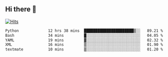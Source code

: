 ## Hi there 👋

<!--
**alihaqberdi/alihaqberdi** is a ✨ _special_ ✨ repository because its `README.md` (this file) appears on your GitHub profile.

Here are some ideas to get you started:

- 🔭 I’m currently working on ...
- 🌱 I’m currently learning ...
- 👯 I’m looking to collaborate on ...
- 🤔 I’m looking for help with ...
- 💬 Ask me about ...
- 📫 How to reach me: ...
- 😄 Pronouns: ...
- ⚡ Fun fact: ...
-->

[![Hits](https://hits.sh/github.com/alihaqberdi.svg)](https://hits.sh/github.com/alihaqberdi/)

<!--START_SECTION:waka-->

```txt
Python             12 hrs 38 mins  ██████████████████████▒░░   89.21 %
Bash               34 mins         █░░░░░░░░░░░░░░░░░░░░░░░░   04.05 %
YAML               19 mins         ▓░░░░░░░░░░░░░░░░░░░░░░░░   02.32 %
XML                16 mins         ▒░░░░░░░░░░░░░░░░░░░░░░░░   01.90 %
textmate           10 mins         ▒░░░░░░░░░░░░░░░░░░░░░░░░   01.20 %
```

<!--END_SECTION:waka-->
